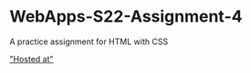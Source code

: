 # WebApps-S22-Assignment-4
A practice assignment for HTML with CSS

["Hosted at"](https://44-563-web-apps-s22.github.io/webapps-s22-assignment-4-Rohith-Chittipolu/)